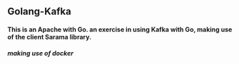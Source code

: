 ## Golang-Kafka

#### This is an Apache with Go. an exercise in using Kafka with Go, making use of the client Sarama library.

##### making use of docker 